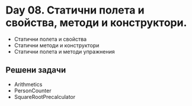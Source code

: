 # Day 08. Статични полета и свойства, методи и конструктори.
- Статични полета и свойства
- Статични методи и конструктори
- Статични полета и методи упражнения

## Решени задачи
- Arithmetics
- PersonCounter
- SquareRootPrecalculator